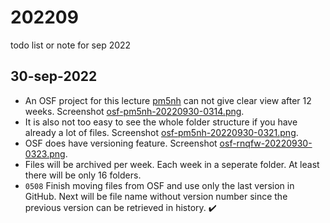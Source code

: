 # 202209
todo list or note for sep 2022


## 30-sep-2022
+ An OSF project for this lecture [pm5nh](https://osf.io/pm5nh/) can not give clear view after 12 weeks. Screenshot [osf-pm5nh-20220930-0314.png](img/osf-pm5nh-20220930-0314.png).
+ It is also not too easy to see the whole folder structure if you have already a lot of files. Screenshot [osf-pm5nh-20220930-0321.png](img/osf-pm5nh-20220930-0321.png).
+ OSF does have versioning feature. Screenshot [osf-rnqfw-20220930-0323.png](img/osf-rnqfw-20220930-0323.png).
+ Files will be archived per week. Each week in a seperate folder. At least there will be only 16 folders.
+ `0508` Finish moving files from OSF and use only the last version in GitHub. Next will be file name without version number since the previous version can be retrieved in history. :heavy_check_mark: